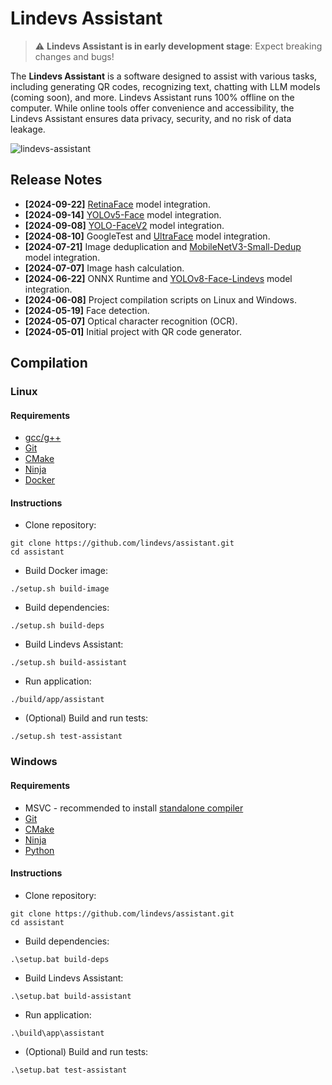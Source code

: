 # Lindevs Assistant

> ⚠️ **Lindevs Assistant is in early development stage**: Expect breaking changes and bugs!

The **Lindevs Assistant** is a software designed to assist with various tasks, including generating QR codes,
recognizing text, chatting with LLM models (coming soon), and more. Lindevs Assistant runs 100% offline on the
computer. While online tools offer convenience and accessibility, the Lindevs Assistant ensures data privacy,
security, and no risk of data leakage.

![lindevs-assistant](https://i.ibb.co/DMV2wqn/lindevs-assistant.png)

## Release Notes

* **[2024-09-22]** [RetinaFace](https://github.com/biubug6/Pytorch_Retinaface) model integration.
* **[2024-09-14]** [YOLOv5-Face](https://github.com/deepcam-cn/yolov5-face) model integration.
* **[2024-09-08]** [YOLO-FaceV2](https://github.com/Krasjet-Yu/YOLO-FaceV2) model integration.
* **[2024-08-10]** GoogleTest and [UltraFace](https://github.com/Linzaer/Ultra-Light-Fast-Generic-Face-Detector-1MB) model integration.
* **[2024-07-21]** Image deduplication and [MobileNetV3-Small-Dedup](https://github.com/idealo/imagededup) model integration.
* **[2024-07-07]** Image hash calculation.
* **[2024-06-22]** ONNX Runtime and [YOLOv8-Face-Lindevs](https://github.com/lindevs/yolov8-face) model integration.
* **[2024-06-08]** Project compilation scripts on Linux and Windows.
* **[2024-05-19]** Face detection.
* **[2024-05-07]** Optical character recognition (OCR).
* **[2024-05-01]** Initial project with QR code generator.

## Compilation

### Linux

#### Requirements

* [gcc/g++](https://lindevs.com/install-build-essential-on-ubuntu)
* [Git](https://lindevs.com/install-git-on-ubuntu)
* [CMake](https://lindevs.com/install-cmake-on-ubuntu)
* [Ninja](https://lindevs.com/install-ninja-build-system-on-ubuntu)
* [Docker](https://lindevs.com/install-docker-ce-on-ubuntu)

#### Instructions

* Clone repository:

```shell
git clone https://github.com/lindevs/assistant.git
cd assistant
```

* Build Docker image:

```shell
./setup.sh build-image
```

* Build dependencies:

```shell
./setup.sh build-deps
```

* Build Lindevs Assistant:

```shell
./setup.sh build-assistant
```

* Run application:

```shell
./build/app/assistant
```

* (Optional) Build and run tests:

```shell
./setup.sh test-assistant
```

### Windows

#### Requirements

* MSVC - recommended to install [standalone compiler](https://gist.github.com/mmozeiko/7f3162ec2988e81e56d5c4e22cde9977)
* [Git](https://www.git-scm.com/downloads)
* [CMake](https://cmake.org/download/)
* [Ninja](https://github.com/ninja-build/ninja/releases)
* [Python](https://www.python.org/downloads/)

#### Instructions

* Clone repository:

```shell
git clone https://github.com/lindevs/assistant.git
cd assistant
```

* Build dependencies:

```shell
.\setup.bat build-deps
```

* Build Lindevs Assistant:

```shell
.\setup.bat build-assistant
```

* Run application:

```shell
.\build\app\assistant
```

* (Optional) Build and run tests:

```shell
.\setup.bat test-assistant
```
